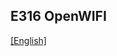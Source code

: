 ## E316 OpenWIFI 

[[English]](../../../../device_and_usage_manual/ANTSDR_E_Series_Module/ANTSDR_E316_Reference_Manual/AntsdrE316_openwifi.html)
